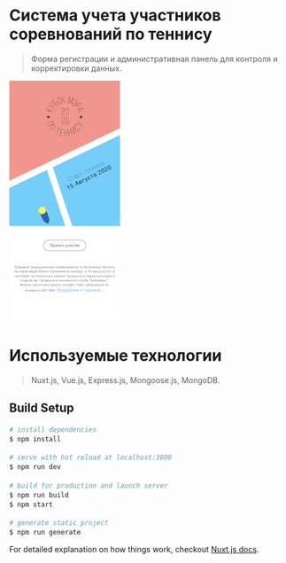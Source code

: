 # Система учета участников соревнований по теннису

> Форма регистрации и административная панель для контроля и корректировки данных.

![Screenshot](screenshot.png)

# Используемые технологии

> Nuxt.js, Vue.js, Express.js, Mongoose.js, MongoDB.


## Build Setup

``` bash
# install dependencies
$ npm install

# serve with hot reload at localhost:3000
$ npm run dev

# build for production and launch server
$ npm run build
$ npm start

# generate static project
$ npm run generate
```

For detailed explanation on how things work, checkout [Nuxt.js docs](https://nuxtjs.org).
